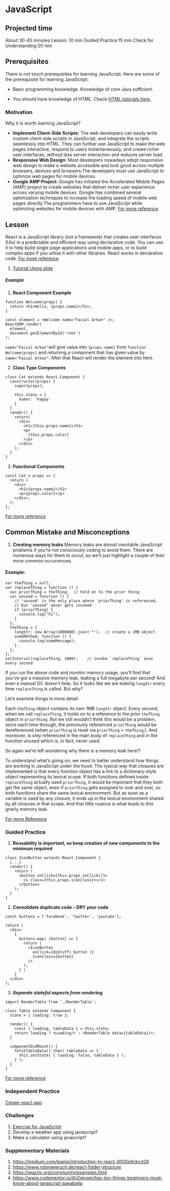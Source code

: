 ﻿# JavaScript

## Projected time

About 30-45 minutes
Lesson: 10 min
Guided Practice:15 min
Check for Understanding:20 min

## Prerequisites

There is not touch prerequisites for learning JavaScript. Here are some of the prerequisite for learning JavaScript:

- Basic programming knowledge. Knowledge of core Java sufficient.

- You should have knowledge of HTML. Check [HTML tutorials here.](https://github.com/Techtonica/curriculum/blob/main/web/html.md)

### Motivation

Why it is worth learning JavaScript?

- **Implement Client-Side Scripts:** The web developers can easily write custom client-side scripts in JavaScript, and integrate the scripts seamlessly into HTML. They can further use JavaScript to make the web pages interactive, respond to users instantaneously, and create richer user interfaces, without less server interaction and reduces server load.
- **Responsive Web Design:** Most developers nowadays adopt responsive web design to make a website accessible and look good across multiple browsers, devices and browsers.The developers must use JavaScript to optimize web pages for mobile devices.
- **Google AMP Project:** Google has initiated the Accelerated Mobile Pages (AMP) project to create websites that deliver richer user experience across varying mobile devices. Google has combined several optimization techniques to increase the loading speed of mobile web pages directly.The programmers have to use JavaScript while optimizing websites for mobile devices with AMP.
  [For more reference](https://medium.com/@mindfiresolutions.usa/how-important-is-javascript-for-modern-web-developers-2854309b9f52)

## Lesson

React is a JavaScript library (not a framework) that creates user interfaces (UIs) in a predictable and efficient way using declarative code. You can use it to help build single page applications and mobile apps, or to build complex apps if you utilise it with other libraries.
React works in declarative code.
[For more reference](https://github.com/Techtonica/curriculum/tree/main/react-js)

1. [Tutorial Using slide](https://www.slideshare.net/asllani94/introduction-to-react-js-63948385)

##### Example

1. **React Component Example**

```
function Welcome(props) {
  return <h1>Hello, {props.name}</h1>;
}

const element = <Welcome name="Faisal Arkan" />;
ReactDOM.render(
  element,
  document.getElementById('root')
);
```

`name="Faisal Arkan"`will give value into `{props.name}` from `function Welcome(props)` and returning a component that has given value by `name="Faisal Arkan"`. After that React will render the element into html.

2. **Class Type Components**

```
class Cat extends React.Component {
  constructor(props) {
    super(props);

    this.state = {
      humor: 'happy'
    }
  }
  render() {
    return(
      <div>
        <h1>{this.props.name}</h1>
        <p>
          {this.props.color}
        </p>
      </div>
    );
  }
}
```

3. **Functional Components**

```
const Cat = props => {
  return (
    <div>
      <h1>{props.name}</h1>
      <p>{props.color}</p>
    </div>;
  );
};
```

[For more reference](https://www.freecodecamp.org/news/react-examples-reactjs/)

## Common Mistake and Misconceptions

1.  **Creating memory leaks**
    Memory leaks are almost inevitable JavaScript problems if you’re not consciously coding to avoid them. There are numerous ways for them to occur, so we’ll just highlight a couple of their more common occurrences.

#### Example:

```
var theThing = null;
var replaceThing = function () {
  var priorThing = theThing;  // hold on to the prior thing
  var unused = function () {
    // 'unused' is the only place where 'priorThing' is referenced,
    // but 'unused' never gets invoked
    if (priorThing) {
      console.log("hi");
    }
  };
  theThing = {
    longStr: new Array(1000000).join('*'),  // create a 1MB object
    someMethod: function () {
      console.log(someMessage);
    }
  };
};
setInterval(replaceThing, 1000);    // invoke `replaceThing' once every second
```

If you run the above code and monitor memory usage, you’ll find that you’ve got a massive memory leak, leaking a full megabyte per second! And even a manual GC doesn’t help. So it looks like we are leaking `longStr` every time `replaceThing` is called. But why?

Let’s examine things in more detail:

Each `theThing` object contains its own 1MB `longStr` object. Every second, when we call `replaceThing`, it holds on to a reference to the prior `theThing` object in `priorThing`. But we still wouldn’t think this would be a problem, since each time through, the previously referenced `priorThing` would be dereferenced (when `priorThing` is reset via `priorThing` = `theThing`;). And moreover, is only referenced in the main body of `replaceThing` and in the function unused which is, in fact, never used.

So again we’re left wondering why there is a memory leak here!?

To understand what’s going on, we need to better understand how things are working in JavaScript under the hood. The typical way that closures are implemented is that every function object has a link to a dictionary-style object representing its lexical scope. If both functions defined inside `replaceThing` actually used `priorThing`, it would be important that they both get the same object, even if `priorThing` gets assigned to over and over, so both functions share the same lexical environment. But as soon as a variable is used by any closure, it ends up in the lexical environment shared by all closures in that scope. And that little nuance is what leads to this gnarly memory leak.

[For more Reference](https://www.toptal.com/javascript/10-most-common-javascript-mistakes)

### Guided Practice

1. **Reusability is important, so keep creation of new components to the minimum required**

```
class IconButton extends React.Component {
  [...]
  render() {
    return (
      <button onClick={this.props.onClick()}>
        <i class={this.props.iconClass}></i>
      </button>
    );
  }
}

```

2. **Consolidate duplicate code – DRY your code**

```
const buttons = ['facebook', 'twitter', 'youtube'];

return (
  <div>
    {
      buttons.map( (button) => {
        return (
          <IconButton
            onClick={doStuff( button )}
            iconClass={button}
          />
        );
      } )
    }
  </div>
);
```

3. **_Separate stateful aspects from rendering_**

```
import RenderTable from './RenderTable';

class Table extends Component {
  state = { loading: true };

  render() {
    const { loading, tableData } = this.state;
    return loading ? <Loading/> : <RenderTable data={tableData}/>;
  }

  componentDidMount() {
    fetchTableData().then( tableData => {
      this.setState( { loading: false, tableData } );
    } );
  }
}
```

[For more reference](https://www.codeinwp.com/blog/react-best-practices/)

### Independent Practice

[Create-react-app](https://medium.com/in-the-weeds/learning-react-with-create-react-app-part-1-a12e1833fdc)

### Challenges

1. [Exercise for JavaScript](https://www.w3resource.com/javascript-exercises/)
2. Develop a weather app using javascript?
3. Make a calculator using javascript?

### Supplementary Materials

1. https://medium.com/leanjs/introduction-to-react-3000e9cbcd26
2. https://www.robinwieruch.de/react-folder-structure
3. https://reactjs.org/community/examples.html
4. https://www.codementor.io/@j2jensen/top-ten-things-beginners-must-know-about-javascript-aaeabailp

